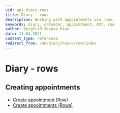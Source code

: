 ```yaml
---
uid: api-diary-rows
title: Diary - rows
description: Working with appointments via rows.
keywords: diary, calendar, appointment, API, row
author: Bergfrid Skaara Dias
date: 11.04.2021
content_type: reference
redirect_from: /en/diary/howto/row/index
---
```


# Diary - rows

## Creating appointments

* [Create appointment (Row)][1]
* [Create appointments (Rows)][2]

<!-- Referenced links -->
[1]: create-apt-row.md
[2]: create-apt-rows.md
